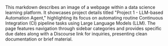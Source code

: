 This markdown describes an image of a webpage within a data science learning platform. It showcases project details titled "Project 1 - LLM-based Automation Agent," highlighting its focus on automating routine Continuous Integration (CI) pipeline tasks using Large Language Models (LLM). The page features navigation through sidebar categories and provides specific due dates along with a Discourse link for inquiries, presenting clean documentation or brief material.